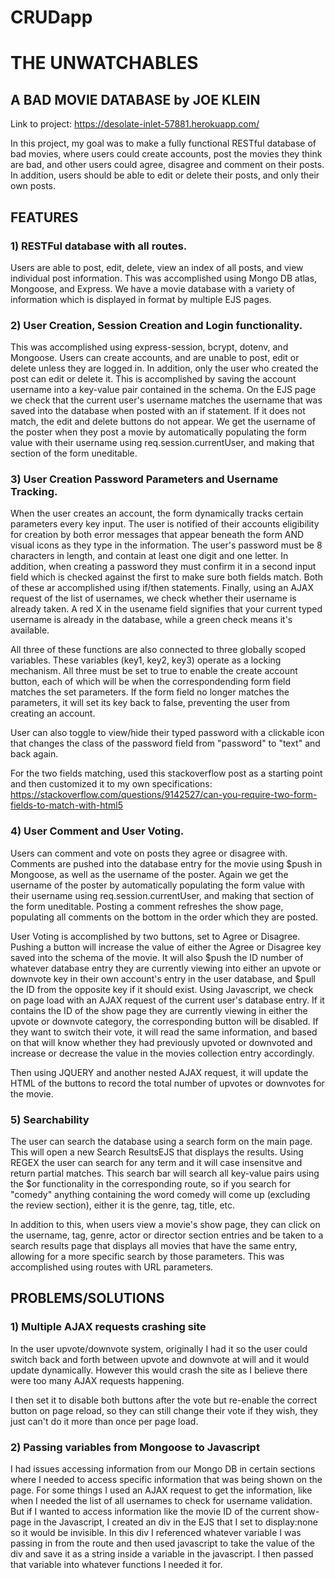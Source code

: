 # CRUDapp
# THE UNWATCHABLES
## A BAD MOVIE DATABASE by JOE KLEIN

Link to project: https://desolate-inlet-57881.herokuapp.com/

In this project, my goal was to make a fully functional RESTful database of bad movies, where users could create accounts, post the movies they think are bad, and other users could agree, disagree and comment on their posts. In addition, users should be able to edit or delete their posts, and only their own posts.

## FEATURES

### 1) RESTFul database with all routes. 

Users are able to post, edit, delete, view an index of all posts, and view individual post information. This was accomplished using Mongo DB atlas, Mongoose, and Express. We have a movie database with a variety of information which is displayed in format by multiple EJS pages.

### 2) User Creation, Session Creation and Login functionality. 

This was accomplished using express-session, bcrypt, dotenv, and Mongoose. Users can create accounts, and are unable to post, edit or delete unless they are logged in. In addition, only the user who created the post can edit or delete it. This is accomplished by saving the account username into a key-value pair contained in the schema. On the EJS page we check that the current user's username matches the username that was saved into the database when posted with an if statement. If it does not match, the edit and delete buttons do not appear. We get the username of the poster when they post a movie by automatically populating the form value with their username using req.session.currentUser, and making that section of the form uneditable.


### 3) User Creation Password Parameters and Username Tracking. 

When the user creates an account, the form dynamically tracks certain parameters every key input. The user is notified of their accounts eligibility for creation by both error messages that appear beneath the form AND visual icons as they type in the information. The user's password must be 8 characters in length, and contain at least one digit and one letter. In addition, when creating a password they must confirm it in a second input field which is checked against the first to make sure both fields match. Both of these ar accomplished using if/then statements. Finally, using an AJAX request of the list of usernames, we check whether their username is already taken. A red X in the usename field signifies that your current typed username is already in the database, while a green check means it's available.

All three of these functions are also connected to three globally scoped variables. These variables (key1, key2, key3) operate as a locking mechanism. All three must be set to true to enable the create account button, each of which will be when the correspondending form field matches the set parameters. If the form field no longer matches the parameters, it will set its key back to false, preventing the user from creating an account. 

User can also toggle to view/hide their typed password with a clickable icon that changes the class of the password field from "password" to "text" and back again. 



For the two fields matching, used this stackoverflow post as a starting point and then customized it to my own specifications:
https://stackoverflow.com/questions/9142527/can-you-require-two-form-fields-to-match-with-html5

### 4) User Comment and User Voting. 

Users can comment and vote on posts they agree or disagree with. Comments are pushed into the database entry for the movie using $push in Mongoose, as well as the username of the poster. Again we get the username of the poster by automatically populating the form value with their username using req.session.currentUser, and making that section of the form uneditable. Posting a comment refreshes the show page, populating all comments on the bottom in the order which they are posted.

User Voting is accomplished by two buttons, set to Agree or Disagree. Pushing a button will increase the value of either the Agree or Disagree key saved into the schema of the movie. It will also $push the ID number of whatever database entry they are currently viewing into either an upvote or downvote key in their own account's entry in the user database, and $pull the ID from the opposite key if it should exist. Using Javascript, we check on page load with an AJAX request of the current user's database entry. If it contains the ID of the show page they are currently viewing in either the upvote or downvote category, the corresponding button will be disabled. If they want to switch their vote, it will read the same information, and based on that will know whether they had previously upvoted or downvoted and increase or decrease the value in the movies collection entry accordingly. 

Then using JQUERY and another nested AJAX request, it will update the HTML of the buttons to record the total number of upvotes or downvotes for the movie.

### 5) Searchability

The user can search the database using a search form on the main page. This will open a new Search ResultsEJS that displays the results. Using REGEX the user can search for any term and it will case insensitve and return partial matches. This search bar will search all key-value pairs using the $or functionality in the corresponding route, so if you search for "comedy" anything containing the word comedy will come up (excluding the review section), either it is the genre, tag, title, etc. 

In addition to this, when users view a movie's show page, they can click on the username, tag, genre, actor or director section entries and be taken to a search results page that displays all movies that have the same entry, allowing for a more specific search by those parameters. This was accomplished using routes with URL parameters. 

## PROBLEMS/SOLUTIONS

### 1) Multiple AJAX requests crashing site

In the user upvote/downvote system, originally I had it so the user could switch back and forth between upvote and downvote at will and it would update dynamically. However this would crash the site as I believe there were too many AJAX requests happening. 

I then set it to disable both buttons after the vote but re-enable the correct button on page reload, so they can still change their vote if they wish, they just can't do it more than once per page load. 

### 2) Passing variables from Mongoose to Javascript

I had issues accessing information from our Mongo DB in certain sections where I needed to access specific information that was being shown on the page. For some things I used an AJAX request to get the information, like when I needed the list of all usernames to check for username validation. But if I wanted to access information like the movie ID of the current show-page in the Javascript, I created an div in the EJS that I set to display:none so it would be invisible. In this div I referenced whatever variable I was passing in from the route and then used javascript to take the value of the div and save it as a string inside a variable in the javascript. I then passed that variable into whatever functions I needed it for. 